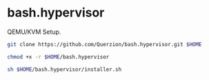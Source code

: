 # bash.hypervisor
QEMU/KVM Setup. 
```bash
git clone https://github.com/Querzion/bash.hypervisor.git $HOME
```
```bash
chmod +x -r $HOME/bash.hypervisor
```
```bash
sh $HOME/bash.hypervisor/installer.sh
```
